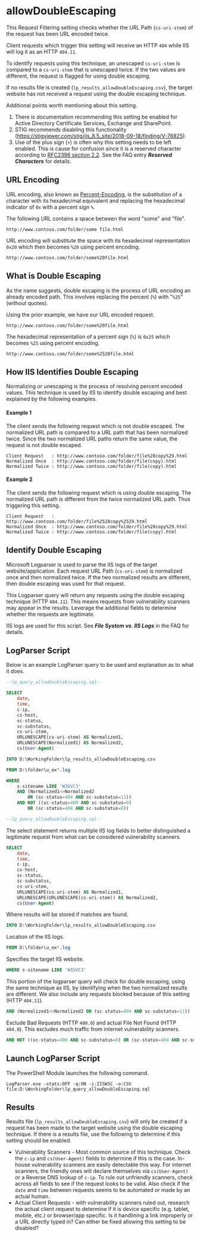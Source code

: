 # allowDoubleEscaping #

This Request Filtering setting checks whether the URL Path (`cs-uri-stem`) of the request has been URL encoded twice. 

Client requests which trigger this setting will receive an HTTP `404` while IIS will log it as an HTTP `404.11`. 

To identify requests using this technique, an unescaped `cs-uri-stem` is compared to a `cs-uri-stem` that is unescaped twice. If the two values are different, the request is flagged for using double escaping.

If no results file is created (`lp_results_allowDoubleEscaping.csv`), the target website has not received a request using the double escaping technique.

Additional points worth mentioning about this setting.

1.	There is documentation recommending this setting be enabled for Active Directory Certificate Services, Exchange and SharePoint.
2.	STIG recommends disabling this functionality (https://stigviewer.com/stig/iis_8.5_site/2018-09-18/finding/V-76825).
3.	Use of the plus sign (`+`) is often why this setting needs to be left enabled. This is cause for confusion since it is a reserved character according to [RFC2396 section 2.2](https://tools.ietf.org/html/rfc2396#section-2.2). See the FAQ entry ***Reserved Characters*** for details.

## URL Encoding ##

URL encoding, also known as [Percent-Encoding](https://tools.ietf.org/html/rfc3986#section-2.1), is the substitution of a character with its hexadecimal equivalent and replacing the hexadecimal indicator of `0x` with a percent sign `%`.

The following URL contains a space between the word "some" and "file". 

    http://www.contoso.com/folder/some file.html

URL encoding will substitute the space with its hexadecimal representation `0x20` which then becomes `%20` using percent encoding.
    
    http://www.contoso.com/folder/some%20file.html

## What is Double Escaping ##

As the name suggests, double escaping is the process of URL encoding an already encoded path. This involves replacing the percent (`%`) with "`%25`" (without quotes).

Using the prior example, we have our URL encoded request.

    http://www.contoso.com/folder/some%20file.html

The hexadecimal representation of a percent sign (`%`) is `0x25` which becomes `%25` using percent encoding.

    http://www.contoso.com/folder/some%2520file.html

## How IIS Identifies Double Escaping ##

Normalizing or unescaping is the process of resolving percent encoded values. This technique is used by IIS to identify double escaping and best explained by the following examples.

#### Example 1 ####

The client sends the following request which is not double escaped. The normalized URL path is compared to a URL path that has been normalized twice. Since the two normalized URL paths return the same value, the request is not double escaped.

    Client Request   : http://www.contoso.com/folder/file%28copy%29.html
    Normalized Once  : http://www.contoso.com/folder/file(copy).html
    Normalized Twice : http://www.contoso.com/folder/file(copy).html

#### Example 2 ####

The client sends the following request which is using double escaping. The normalized URL path is different from the twice normalized URL path. Thus triggering this setting.

    Client Request   : http://www.contoso.com/folder/file%2528copy%2529.html
    Normalized Once  : http://www.contoso.com/folder/file%28copy%29.html
    Normalized Twice : http://www.contoso.com/folder/file(copy).html

## Identify Double Escaping ##

Microsoft Logparser is used to parse the IIS logs of the target website/application. Each request URL Path (`cs-uri-stem`) is normalized once and then normalized twice. If the two normalized results are different, then double escaping was used for that request.

This Logparser query will return any requests using the double escaping technique (HTTP `404.11`). This means requests from vulnerability scanners may appear in the results. Leverage the additional fields to determine whether the requests are legitimate.

IIS logs are used for this script. See ***File System vs. IIS Logs*** in the FAQ for details.

## LogParser Script ##

Below is an example LogParser query to be used and explanation as to what it does.

```sql
--lp_query_allowDoubleEscaping.sql--

SELECT 
    date,
    time,
    c-ip,
    cs-host,
    sc-status,
    sc-substatus,
    cs-uri-stem,
    URLUNESCAPE(cs-uri-stem) AS Normalized1,
    URLUNESCAPE(Normalized1) AS Normalized2,
    cs(User-Agent)

INTO D:\WorkingFolder\lp_results_allowDoubleEscaping.csv

FROM D:\folder\u_ex*.log

WHERE 
    s-sitename LIKE 'W3SVC3'
    AND (Normalized1<>Normalized2 
        OR (sc-status=404 AND sc-substatus=11))
    AND NOT ((sc-status=400 AND sc-substatus=0)
        OR (sc-status=404 AND sc-substatus=0))

--lp_query_allowDoubleEscaping.sql--
```

The select statement returns multiple IIS log fields to better distinguished a legitimate request from what can be considered vulnerability scanners.
```sql
SELECT 
    date,
    time,
    c-ip,
    cs-host,
    sc-status,
    sc-substatus,
    cs-uri-stem,
    URLUNESCAPE(cs-uri-stem) AS Normalized1,
    URLUNESCAPE(URLUNESCAPE(cs-uri-stem)) AS Normalized2,
    cs(User-Agent)
```

Where results will be stored if matches are found.
```sql
INTO D:\WorkingFolder\lp_results_allowDoubleEscaping.csv
```

Location of the IIS logs.
```sql
FROM D:\folder\u_ex*.log
```

Specifies the target IIS website.
```sql
WHERE s-sitename LIKE 'W3SVC3' 
```

This portion of the logparser query will check for double escaping, using the same technique as IIS, by identifying when the two normalized results are different. We also include any requests blocked because of this setting (HTTP `404.11`).
```sql
AND (Normalized1<>Normalized2 OR (sc-status=404 AND sc-substatus=11))
```

Exclude Bad Requests (HTTP `400.0`) and actual File Not Found (HTTP `404.0`). This excludes much traffic from internet vulnerability scanners.
```sql
AND NOT ((sc-status=400 AND sc-substatus=0) OR (sc-status=404 AND sc-substatus=0))
```

## Launch LogParser Script ##

The PowerShell Module launches the following command.

    LogParser.exe -stats:OFF -q:ON -i:IISW3C -o:CSV file:D:\WorkingFolder\lp_query_allowDoubleEscaping.sql

## Results ##

Results file (`lp_results_allowDoubleEscaping.csv`) will only be created if a request has been made to the target website using the double escaping technique. If there is a results file, use the following to determine if this setting should be enabled.

* Vulnerability Scanners - Most common source of this technique. Check the `c-ip` and `cs(User-Agent)` fields to determine if this is the case. In-house vulnerability scanners are easily detectable this way. For internet scanners, the friendly ones will declare themselves via `cs(User-Agent)` or a Reverse DNS lookup of `c-ip`. To rule out unfriendly scanners, check across all fields to see if the request looks to be valid. Also check if the `date` and `time` between requests seems to be automated or made by an actual human.
* Actual Client Requests - with vulnerability scanners ruled out, research the actual client request to determine if it is device specific (e.g. tablet, mobile, etc.) or browser/app specific. Is it handlining a link improperly or a URL directly typed in? Can either be fixed allowing this setting to be disabled?
